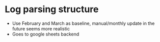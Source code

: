 # Log parsing structure

- Use February and March as baseline, manual/monthly update in the future seems more realistic
- Goes to google sheets backend